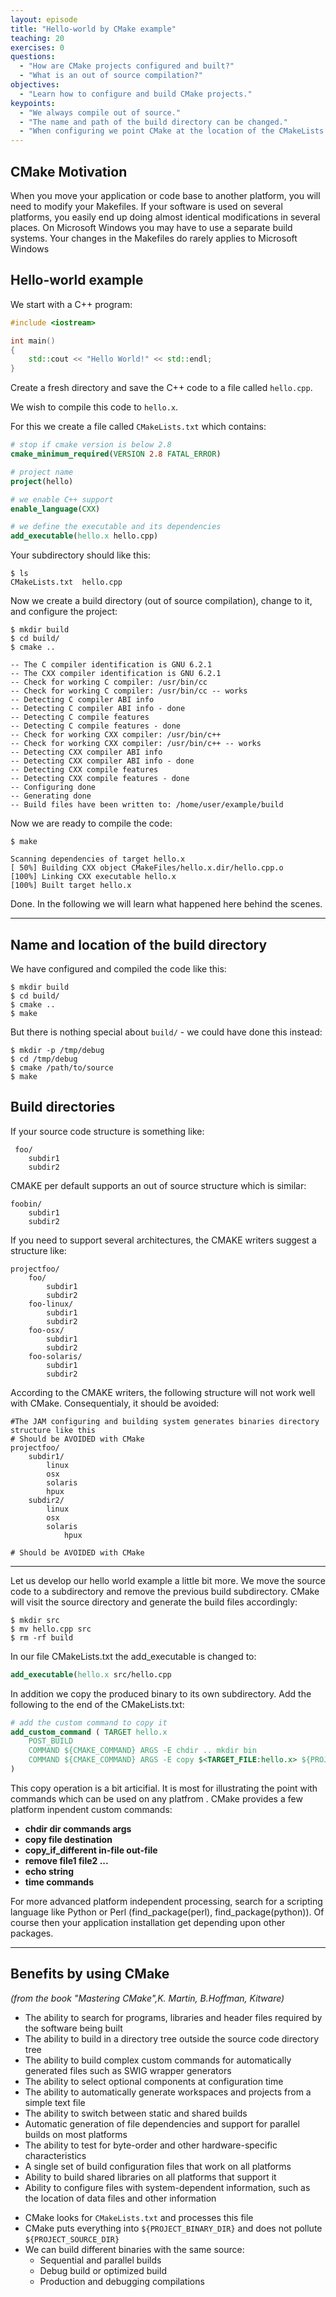 ```yaml
---
layout: episode
title: "Hello-world by CMake example"
teaching: 20
exercises: 0
questions:
  - "How are CMake projects configured and built?"
  - "What is an out of source compilation?"
objectives:
  - "Learn how to configure and build CMake projects."
keypoints:
  - "We always compile out of source."
  - "The name and path of the build directory can be changed."
  - "When configuring we point CMake at the location of the CMakeLists.txt file."
---
```

## CMake Motivation
When you move your application or code base to another platform, you will need to modify your Makefiles. If your software is used on several platforms, you easily end up doing almost identical modifications in several places. On Microsoft Windows you may have to use a separate build systems. Your changes in the Makefiles do rarely applies to Microsoft Windows


## Hello-world example

We start with a C++ program:

```cpp
#include <iostream>

int main()
{
    std::cout << "Hello World!" << std::endl;
}
```

Create a fresh directory and save the C++ code to a file called
`hello.cpp`.

We wish to compile this code to `hello.x`.

For this we create a file called `CMakeLists.txt` which contains:

```cmake
# stop if cmake version is below 2.8
cmake_minimum_required(VERSION 2.8 FATAL_ERROR)

# project name
project(hello)

# we enable C++ support
enable_language(CXX)

# we define the executable and its dependencies
add_executable(hello.x hello.cpp)
```

Your subdirectory should like this:
```shell
$ ls         
CMakeLists.txt	hello.cpp

```

Now we create a build directory (out of source compilation), change to it,
and configure the project:

```shell
$ mkdir build
$ cd build/
$ cmake ..

-- The C compiler identification is GNU 6.2.1
-- The CXX compiler identification is GNU 6.2.1
-- Check for working C compiler: /usr/bin/cc
-- Check for working C compiler: /usr/bin/cc -- works
-- Detecting C compiler ABI info
-- Detecting C compiler ABI info - done
-- Detecting C compile features
-- Detecting C compile features - done
-- Check for working CXX compiler: /usr/bin/c++
-- Check for working CXX compiler: /usr/bin/c++ -- works
-- Detecting CXX compiler ABI info
-- Detecting CXX compiler ABI info - done
-- Detecting CXX compile features
-- Detecting CXX compile features - done
-- Configuring done
-- Generating done
-- Build files have been written to: /home/user/example/build
```

Now we are ready to compile the code:

```shell
$ make

Scanning dependencies of target hello.x
[ 50%] Building CXX object CMakeFiles/hello.x.dir/hello.cpp.o
[100%] Linking CXX executable hello.x
[100%] Built target hello.x
```

Done. In the following we will learn what happened here behind the scenes.

---

## Name and location of the build directory

We have configured and compiled the code like this:

```shell
$ mkdir build
$ cd build/
$ cmake ..
$ make
```

But there is nothing special about `build/` - we could have done this instead:

```shell
$ mkdir -p /tmp/debug
$ cd /tmp/debug
$ cmake /path/to/source
$ make
```

## Build directories
If your source code structure is something like:
```shell
 foo/
	subdir1
	subdir2
```
CMAKE per default supports an out of source structure which is similar:
```shell
foobin/
	subdir1
	subdir2
```
If you need to support several architectures, the CMAKE writers suggest a structure like:
```shell
projectfoo/
	foo/
		subdir1
		subdir2
	foo-linux/
		subdir1
		subdir2
	foo-osx/
		subdir1
		subdir2
	foo-solaris/
		subdir1
		subdir2
```
According to the CMAKE writers, the following structure will not work well with CMake. Consequentialy, it should be avoided:
```shell
#The JAM configuring and building system generates binaries directory structure like this
# Should be AVOIDED with CMake
projectfoo/
	subdir1/
		linux
		osx
		solaris
		hpux
	subdir2/
		linux
		osx
		solaris
	        hpux
		
# Should be AVOIDED with CMake
```
---
Let us develop our hello world example a little bit more. We move the source code to a subdirectory and remove the previous build subdirectory. CMake will visit the source directory and generate the build files accordingly:

```shell
$ mkdir src
$ mv hello.cpp src
$ rm -rf build

```
In our file CMakeLists.txt the add_executable is changed to:
```CMake
add_executable(hello.x src/hello.cpp
```

In addition we copy the produced binary to its own subdirectory. Add the following to the end of the CMakeLists.txt:
```cmake
# add the custom command to copy it
add_custom_command ( TARGET hello.x
	POST_BUILD
	COMMAND ${CMAKE_COMMAND} ARGS -E chdir .. mkdir bin
	COMMAND ${CMAKE_COMMAND} ARGS -E copy $<TARGET_FILE:hello.x> ${PROJECT_BINARY_DIR}/../bin
)
```

This copy operation is a bit articifial. It is most for illustrating the point with commands which can be used on any platfrom . CMake provides a few platform inpendent custom commands:
+ **chdir dir commands args**
+ **copy file destination**
+ **copy_if_different in-file out-file**
+ **remove file1 file2 ...**
+ **echo string**
+ **time commands**

For more advanced platform independent processing, search for a scripting language like Python or Perl (find_package(perl), find_package(python)). Of course then your application installation get depending upon other packages.

---
## Benefits by using CMake
*(from the book "Mastering CMake",K. Martin, B.Hoffman, Kitware)*
* The ability to search for programs, libraries and header files required by the software being built
* The ability to build in a directory tree outside the source code directory tree
* The ability to build complex custom commands for automatically generated files such as  SWIG wrapper generators
* The ability to select optional components at configuration time
* The ability to automatically generate workspaces and projects from a simple text file
* The ability to switch between static and shared builds
* Automatic generation of file dependencies and support for parallel builds on most platforms
* The ability to test for byte-order and other hardware-specific characteristics
* A single set of build configuration files that work on all platforms
* Ability to build shared libraries on all platforms that support it
* Ability to configure files with system-dependent information, such as the location of data files and other information


- CMake looks for `CMakeLists.txt` and processes this file
- CMake puts everything into `${PROJECT_BINARY_DIR}` and does not pollute `${PROJECT_SOURCE_DIR}`
- We can build different binaries with the same source:
  - Sequential and parallel builds
  - Debug build or optimized build
  - Production and debugging compilations


